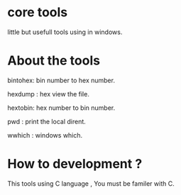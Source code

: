 core tools
==========

little but usefull tools using in windows.


About the tools
================
bintohex: bin number to hex number.

hexdump : hex view the file.

hextobin: hex number to bin number.

pwd 	: print the local dirent.

wwhich 	: windows which.

How to development ?
======================
This tools using C language , You must be familer with C.